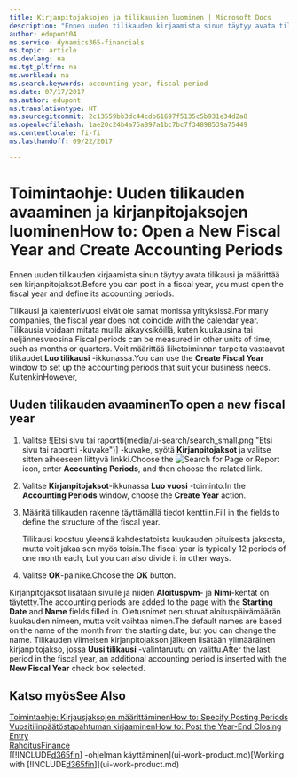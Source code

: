 ```yaml
---
title: Kirjanpitojaksojen ja tilikausien luominen | Microsoft Docs
description: "Ennen uuden tilikauden kirjaamista sinun täytyy avata tilikausi ja määrittää sen kirjanpitojaksot."
author: edupont04
ms.service: dynamics365-financials
ms.topic: article
ms.devlang: na
ms.tgt_pltfrm: na
ms.workload: na
ms.search.keywords: accounting year, fiscal period
ms.date: 07/17/2017
ms.author: edupont
ms.translationtype: HT
ms.sourcegitcommit: 2c13559bb3dc44cdb61697f5135c5b931e34d2a8
ms.openlocfilehash: 1ae20c24b4a75a897a1bc7bc7f34898539a75449
ms.contentlocale: fi-fi
ms.lasthandoff: 09/22/2017

---
```

# <a name="how-to-open-a-new-fiscal-year-and-create-accounting-periods"></a><span data-ttu-id="e5d63-103">Toimintaohje: Uuden tilikauden avaaminen ja kirjanpitojaksojen luominen</span><span class="sxs-lookup"><span data-stu-id="e5d63-103">How to: Open a New Fiscal Year and Create Accounting Periods</span></span>
<span data-ttu-id="e5d63-104">Ennen uuden tilikauden kirjaamista sinun täytyy avata tilikausi ja määrittää sen kirjanpitojaksot.</span><span class="sxs-lookup"><span data-stu-id="e5d63-104">Before you can post in a fiscal year, you must open the fiscal year and define its accounting periods.</span></span>  

<span data-ttu-id="e5d63-105">Tilikausi ja kalenterivuosi eivät ole samat monissa yrityksissä.</span><span class="sxs-lookup"><span data-stu-id="e5d63-105">For many companies, the fiscal year does not coincide with the calendar year.</span></span> <span data-ttu-id="e5d63-106">Tilikausia voidaan mitata muilla aikayksiköillä, kuten kuukausina tai neljännesvuosina.</span><span class="sxs-lookup"><span data-stu-id="e5d63-106">Fiscal periods can be measured in other units of time, such as months or quarters.</span></span> <span data-ttu-id="e5d63-107">Voit määrittää liiketoiminnan tarpeita vastaavat tilikaudet **Luo tilikausi** -ikkunassa.</span><span class="sxs-lookup"><span data-stu-id="e5d63-107">You can use the **Create Fiscal Year** window to set up the accounting periods that suit your business needs.</span></span> <span data-ttu-id="e5d63-108">Kuitenkin</span><span class="sxs-lookup"><span data-stu-id="e5d63-108">However,</span></span>   

## <a name="to-open-a-new-fiscal-year"></a><span data-ttu-id="e5d63-109">Uuden tilikauden avaaminen</span><span class="sxs-lookup"><span data-stu-id="e5d63-109">To open a new fiscal year</span></span>
1. <span data-ttu-id="e5d63-110">Valitse ![Etsi sivu tai raportti(media/ui-search/search_small.png "Etsi sivu tai raportti -kuvake")] -kuvake, syötä **Kirjanpitojaksot** ja valitse sitten aiheeseen liittyvä linkki.</span><span class="sxs-lookup"><span data-stu-id="e5d63-110">Choose the ![Search for Page or Report](media/ui-search/search_small.png "Search for Page or Report icon") icon, enter **Accounting Periods**, and then choose the related link.</span></span>
2. <span data-ttu-id="e5d63-111">Valitse **Kirjanpitojaksot**-ikkunassa **Luo vuosi** -toiminto.</span><span class="sxs-lookup"><span data-stu-id="e5d63-111">In the **Accounting Periods** window, choose the **Create Year** action.</span></span>
3. <span data-ttu-id="e5d63-112">Määritä tilikauden rakenne täyttämällä tiedot kenttiin.</span><span class="sxs-lookup"><span data-stu-id="e5d63-112">Fill in the fields to define the structure of the fiscal year.</span></span>

    <span data-ttu-id="e5d63-113">Tilikausi koostuu yleensä kahdestatoista kuukauden pituisesta jaksosta, mutta voit jakaa sen myös toisin.</span><span class="sxs-lookup"><span data-stu-id="e5d63-113">The fiscal year is typically 12 periods of one month each, but you can also divide it in other ways.</span></span>
4. <span data-ttu-id="e5d63-114">Valitse **OK**-painike.</span><span class="sxs-lookup"><span data-stu-id="e5d63-114">Choose the **OK** button.</span></span>

<span data-ttu-id="e5d63-115">Kirjanpitojaksot lisätään sivulle ja niiden **Aloituspvm**- ja **Nimi**-kentät on täytetty.</span><span class="sxs-lookup"><span data-stu-id="e5d63-115">The accounting periods are added to the page with the **Starting Date** and **Name** fields filled in.</span></span> <span data-ttu-id="e5d63-116">Oletusnimet perustuvat aloituspäivämäärän kuukauden nimeen, mutta voit vaihtaa nimen.</span><span class="sxs-lookup"><span data-stu-id="e5d63-116">The default names are based on the name of the month from the starting date, but you can change the name.</span></span> <span data-ttu-id="e5d63-117">Tilikauden viimeisen kirjanpitojakson jälkeen lisätään ylimääräinen kirjanpitojakso, jossa **Uusi tilikausi** -valintaruutu on valittu.</span><span class="sxs-lookup"><span data-stu-id="e5d63-117">After the last period in the fiscal year, an additional accounting period is inserted with the **New Fiscal Year** check box selected.</span></span>  


## <a name="see-also"></a><span data-ttu-id="e5d63-118">Katso myös</span><span class="sxs-lookup"><span data-stu-id="e5d63-118">See Also</span></span>
[<span data-ttu-id="e5d63-119">Toimintaohje: Kirjausjaksojen määrittäminen</span><span class="sxs-lookup"><span data-stu-id="e5d63-119">How to: Specify Posting Periods</span></span>](finance-how-specify-posting-periods.md)  
[<span data-ttu-id="e5d63-120">Vuositilinpäätöstapahtuman kirjaaminen</span><span class="sxs-lookup"><span data-stu-id="e5d63-120">How to: Post the Year-End Closing Entry</span></span>](year-how-post-year-end-close-entry.md)  
[<span data-ttu-id="e5d63-121">Rahoitus</span><span class="sxs-lookup"><span data-stu-id="e5d63-121">Finance</span></span>](finance.md)  
<span data-ttu-id="e5d63-122">[[!INCLUDE[d365fin](includes/d365fin_md.md)] -ohjelman käyttäminen](ui-work-product.md)</span><span class="sxs-lookup"><span data-stu-id="e5d63-122">[Working with [!INCLUDE[d365fin](includes/d365fin_md.md)]](ui-work-product.md)</span></span>


